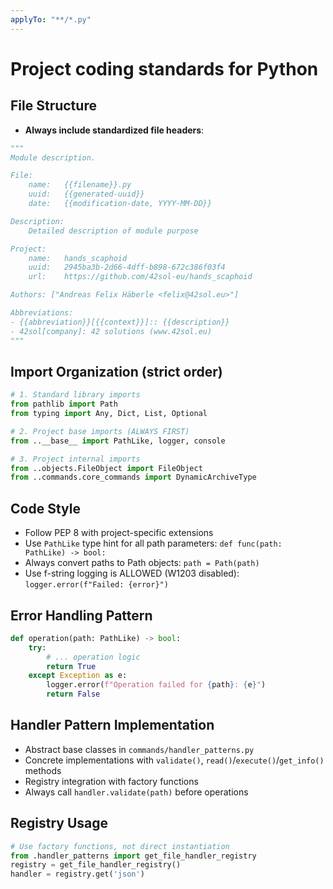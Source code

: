 ```yaml
---
applyTo: "**/*.py"
---
```

# Project coding standards for Python

## File Structure
- **Always include standardized file headers**:
```python
"""
Module description.

File:
    name:   {{filename}}.py
    uuid:   {{generated-uuid}} 
    date:   {{modification-date, YYYY-MM-DD}}

Description:
    Detailed description of module purpose

Project:
    name:   hands_scaphoid
    uuid:   2945ba3b-2d66-4dff-b898-672c386f03f4
    url:    https://github.com/42sol-eu/hands_scaphoid

Authors: ["Andreas Felix Häberle <felix@42sol.eu>"]

Abbreviations:
- {{abbreviation}}[{{context}}]:: {{description}}
- 42sol[company]: 42 solutions (www.42sol.eu)
"""
```

## Import Organization (strict order)
```python
# 1. Standard library imports
from pathlib import Path
from typing import Any, Dict, List, Optional

# 2. Project base imports (ALWAYS FIRST)
from ..__base__ import PathLike, logger, console

# 3. Project internal imports
from ..objects.FileObject import FileObject
from ..commands.core_commands import DynamicArchiveType
```

## Code Style
- Follow PEP 8 with project-specific extensions
- Use `PathLike` type hint for all path parameters: `def func(path: PathLike) -> bool:`
- Always convert paths to Path objects: `path = Path(path)`
- Use f-string logging is ALLOWED (W1203 disabled): `logger.error(f"Failed: {error}")`

## Error Handling Pattern
```python
def operation(path: PathLike) -> bool:
    try:
        # ... operation logic
        return True
    except Exception as e:
        logger.error(f"Operation failed for {path}: {e}")
        return False
```

## Handler Pattern Implementation
- Abstract base classes in `commands/handler_patterns.py`
- Concrete implementations with `validate()`, `read()`/`execute()`/`get_info()` methods
- Registry integration with factory functions
- Always call `handler.validate(path)` before operations

## Registry Usage
```python
# Use factory functions, not direct instantiation
from .handler_patterns import get_file_handler_registry
registry = get_file_handler_registry()
handler = registry.get('json')
```
